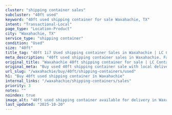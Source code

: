 ```yaml
---
cluster: "shipping container sales"
subcluster: "40ft used"
keyword: "40ft used shipping container for sale Waxahachie, TX"
intent: "Transactional-Local"
page_type: "Location-Product"
city: "Waxahachie, TX"
service_type: "shipping container"
condition: "Used"
size: "40ft"
title_tag: "40ft 1i7 Used shipping container Sales in Waxahachie | LC Container"
meta_description: "40ft used shipping container sales in Waxahachie. Fast delivery, competitive pricing. Serving shipping containers area. Quote ID: Q4S. Call (214) 524-4168 for your free quote today."
original_title: "Waxahachie 40ft shipping container for sale | LC Container"
original_meta: "Buy used 40ft shipping container sale with local delivery in Waxahachie, TX. LC Container — local Since 2003. Request a fast quote today."
url_slug: "/waxahachie/buy/40ft/shipping-containers/used"
h1: "Buy 40ft used shipping container in Waxahachie"
internal_links: "/waxahachie/shipping-containers/sales"
priority: 3
notes: ""
noindex: true
image_alt: "40ft used shipping container available for delivery in Waxahachie"
last_updated: "2025-10-20"
---
```


<!-- TODO: Add unique city/inventory copy, images, and internal links here. -->
